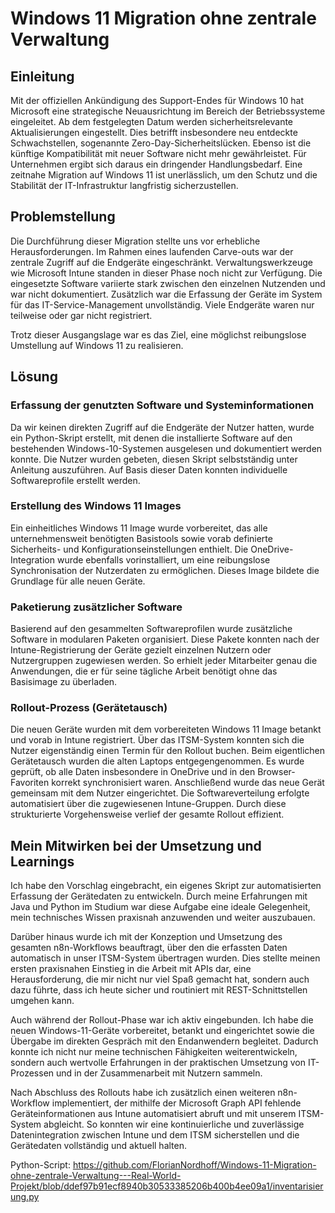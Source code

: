 
# Windows 11 Migration ohne zentrale Verwaltung

## Einleitung

Mit der offiziellen Ankündigung des Support-Endes für Windows 10 hat Microsoft eine strategische Neuausrichtung im Bereich der Betriebssysteme eingeleitet. Ab dem festgelegten Datum werden sicherheitsrelevante Aktualisierungen eingestellt. Dies betrifft insbesondere neu entdeckte Schwachstellen, sogenannte Zero-Day-Sicherheitslücken. Ebenso ist die künftige Kompatibilität mit neuer Software nicht mehr gewährleistet. Für Unternehmen ergibt sich daraus ein dringender Handlungsbedarf. Eine zeitnahe Migration auf Windows 11 ist unerlässlich, um den Schutz und die Stabilität der IT-Infrastruktur langfristig sicherzustellen.


## Problemstellung

Die Durchführung dieser Migration stellte uns vor erhebliche Herausforderungen. Im Rahmen eines laufenden Carve-outs war der zentrale Zugriff auf die Endgeräte eingeschränkt. Verwaltungswerkzeuge wie Microsoft Intune standen in dieser Phase noch nicht zur Verfügung. Die eingesetzte Software variierte stark zwischen den einzelnen Nutzenden und war nicht dokumentiert. Zusätzlich war die Erfassung der Geräte im System für das IT-Service-Management unvollständig. Viele Endgeräte waren nur teilweise oder gar nicht registriert.

Trotz dieser Ausgangslage war es das Ziel, eine möglichst reibungslose Umstellung auf Windows 11 zu realisieren.

## Lösung

### Erfassung der genutzten Software und Systeminformationen

Da wir keinen direkten Zugriff auf die Endgeräte der Nutzer hatten, wurde ein Python-Skript erstellt, mit denen die installierte Software auf den bestehenden Windows-10-Systemen ausgelesen und dokumentiert werden konnte. Die Nutzer wurden gebeten, diesen Skript selbstständig unter Anleitung auszuführen. Auf Basis dieser Daten konnten individuelle Softwareprofile erstellt werden.

### Erstellung des Windows 11 Images

Ein einheitliches Windows 11 Image wurde vorbereitet, das alle unternehmensweit benötigten Basistools sowie vorab definierte Sicherheits- und Konfigurationseinstellungen enthielt. Die OneDrive-Integration wurde ebenfalls vorinstalliert, um eine reibungslose Synchronisation der Nutzerdaten zu ermöglichen. Dieses Image bildete die Grundlage für alle neuen Geräte.

### Paketierung zusätzlicher Software

Basierend auf den gesammelten Softwareprofilen wurde zusätzliche Software in modularen Paketen organisiert. Diese Pakete konnten nach der Intune-Registrierung der Geräte gezielt einzelnen Nutzern oder Nutzergruppen zugewiesen werden. So erhielt jeder Mitarbeiter genau die Anwendungen, die er für seine tägliche Arbeit benötigt ohne das Basisimage zu überladen.

### Rollout-Prozess (Gerätetausch)

Die neuen Geräte wurden mit dem vorbereiteten Windows 11 Image betankt und vorab in Intune registriert. Über das ITSM-System konnten sich die Nutzer eigenständig einen Termin für den Rollout buchen. Beim eigentlichen Gerätetausch wurden die alten Laptops entgegengenommen. Es wurde geprüft, ob alle Daten insbesondere in OneDrive und in den Browser-Favoriten korrekt synchronisiert waren. Anschließend wurde das neue Gerät gemeinsam mit dem Nutzer eingerichtet. Die Softwareverteilung erfolgte automatisiert über die zugewiesenen Intune-Gruppen. Durch diese strukturierte Vorgehensweise verlief der gesamte Rollout effizient.

## Mein Mitwirken bei der Umsetzung und Learnings

Ich habe den Vorschlag eingebracht, ein eigenes Skript zur automatisierten Erfassung der Gerätedaten zu entwickeln. Durch meine Erfahrungen mit Java und Python im Studium war diese Aufgabe eine ideale Gelegenheit, mein technisches Wissen praxisnah anzuwenden und weiter auszubauen.

Darüber hinaus wurde ich mit der Konzeption und Umsetzung des gesamten n8n-Workflows beauftragt, über den die erfassten Daten automatisch in unser ITSM-System übertragen wurden. Dies stellte meinen ersten praxisnahen Einstieg in die Arbeit mit APIs dar, eine Herausforderung, die mir nicht nur viel Spaß gemacht hat, sondern auch dazu führte, dass ich heute sicher und routiniert mit REST-Schnittstellen umgehen kann.

Auch während der Rollout-Phase war ich aktiv eingebunden. Ich habe die neuen Windows-11-Geräte vorbereitet, betankt und eingerichtet sowie die Übergabe im direkten Gespräch mit den Endanwendern begleitet. Dadurch konnte ich nicht nur meine technischen Fähigkeiten weiterentwickeln, sondern auch wertvolle Erfahrungen in der praktischen Umsetzung von IT-Prozessen und in der Zusammenarbeit mit Nutzern sammeln.

Nach Abschluss des Rollouts habe ich zusätzlich einen weiteren n8n-Workflow implementiert, der mithilfe der Microsoft Graph API fehlende Geräteinformationen aus Intune automatisiert abruft und mit unserem ITSM-System abgleicht. So konnten wir eine kontinuierliche und zuverlässige Datenintegration zwischen Intune und dem ITSM sicherstellen und die Gerätedaten vollständig und aktuell halten. 

Python-Script: https://github.com/FlorianNordhoff/Windows-11-Migration-ohne-zentrale-Verwaltung---Real-World-Projekt/blob/ddef97b91ecf8940b30533385206b400b4ee09a1/inventarisierung.py
